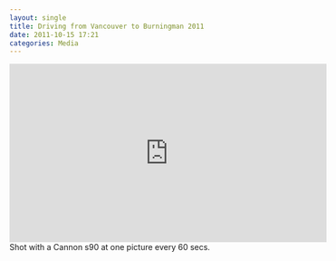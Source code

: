 ```yaml
---
layout: single
title: Driving from Vancouver to Burningman 2011 
date: 2011-10-15 17:21
categories: Media
---
```

<iframe width="560" height="315" src="http://www.youtube.com/embed/xIlEM8PhGI0" frameborder="0" allowfullscreen></iframe>
Shot with a Cannon s90 at one picture every 60 secs. 
